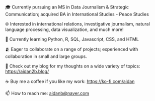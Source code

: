 🎓 Currently pursuing an MS in Data Journalism & Strategic Communication; acquired BA in International Studies - Peace Studies

🌐 Interested in international relations, investigative journalism, natural language processing, data visualization, and much more!

🌱 Currently learning Python, R, SQL, Javascript, CSS, and HTML

🫂 Eager to collaborate on a range of projects; experienced with collaboration in small and large groups.

📝 Check out my blog for my thoughts on a wide variety of topics: https://aidan2b.blog/

☕ Buy me a coffee if you like my work: https://ko-fi.com/aidan

📫 How to reach me: aidanb@naver.com
<!---
aidanb08/aidanb08 is a ✨ special ✨ repository because its `README.md` (this file) appears on your GitHub profile.
You can click the Preview link to take a look at your changes.
--->
